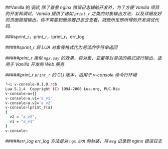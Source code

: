 ##Vanilla 的 调试
*除了查看 nginx 错误日志辅助开发外，为了方便 Vanilla 项目的开发和调试，Vanilla 提供了诸如 `print_r` 之类的对象输出方法，以及详细友好的页面报错输出，你不需要到服务器日志去查看，就能所见即所得的开发调试代码.*

###sprint_r，print_r，lprint_r，err_log

#####*sprint_r*
*将 LUA 对象等格式化为易读的字符串返回*

#####*print_r*
*类似 `ngx.say` 的效果，将对象、变量等以易读的格式进行输出，适用于 Vanilla 开发的 Web 服务*

#####*lprint_r*
*`print_r` 的 CLI 版本，适用于 v-console 命令行环境*

```bash
╰─○ v-console-0.1.0.rc6
Lua 5.1.4  Copyright (C) 1994-2008 Lua.org, PUC-Rio
v-console>a={}
v-console>a.v1='a_v1'
v-console>a.v2='a_v2'
v-console>lprint_r(a)
{
  v2 = "a_v2",
  v1 = "a_v1"
}
v-console>
```

#####*err_log*
*err_log 方法是对 `ngx.ERR` 的封装，将 `msg` 记录到 nginx 错误日志*